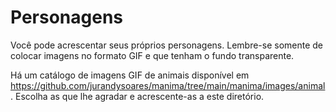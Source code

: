 # Personagens

Você pode acrescentar seus próprios personagens. Lembre-se somente de colocar imagens no formato GIF e que tenham o fundo transparente.

Há um catálogo de imagens GIF de animais disponível em <https://github.com/jurandysoares/manima/tree/main/manima/images/animal>. Escolha as que lhe agradar e acrescente-as a este diretório.
